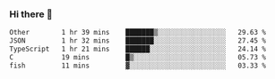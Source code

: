 ### Hi there 👋

<!--
**WShiBin/WShiBin** is a ✨ _special_ ✨ repository because its `README.md` (this file) appears on your GitHub profile.

Here are some ideas to get you started:

- 🔭 I’m currently working on ...
- 🌱 I’m currently learning ...
- 👯 I’m looking to collaborate on ...
- 🤔 I’m looking for help with ...
- 💬 Ask me about ...
- 📫 How to reach me: ...
- 😄 Pronouns: ...
- ⚡ Fun fact: ...
-->

<!--START_SECTION:waka-->

```txt
Other        1 hr 39 mins    ███████▒░░░░░░░░░░░░░░░░░   29.63 %
JSON         1 hr 32 mins    ███████░░░░░░░░░░░░░░░░░░   27.45 %
TypeScript   1 hr 21 mins    ██████░░░░░░░░░░░░░░░░░░░   24.14 %
C            19 mins         █▒░░░░░░░░░░░░░░░░░░░░░░░   05.73 %
fish         11 mins         ▓░░░░░░░░░░░░░░░░░░░░░░░░   03.33 %
```

<!--END_SECTION:waka-->

